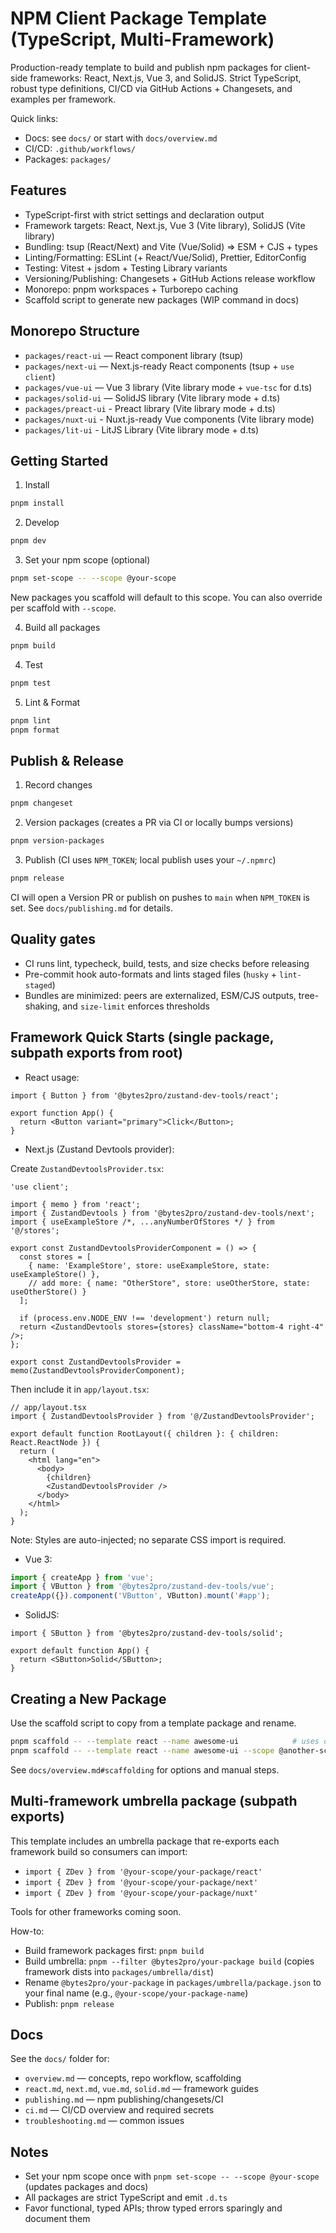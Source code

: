# NPM Client Package Template (TypeScript, Multi-Framework)

Production-ready template to build and publish npm packages for client-side frameworks: React, Next.js, Vue 3, and SolidJS. Strict TypeScript, robust type definitions, CI/CD via GitHub Actions + Changesets, and examples per framework.

Quick links:

- Docs: see `docs/` or start with `docs/overview.md`
- CI/CD: `.github/workflows/`
- Packages: `packages/`

## Features

- TypeScript-first with strict settings and declaration output
- Framework targets: React, Next.js, Vue 3 (Vite library), SolidJS (Vite library)
- Bundling: tsup (React/Next) and Vite (Vue/Solid) ⇒ ESM + CJS + types
- Linting/Formatting: ESLint (+ React/Vue/Solid), Prettier, EditorConfig
- Testing: Vitest + jsdom + Testing Library variants
- Versioning/Publishing: Changesets + GitHub Actions release workflow
- Monorepo: pnpm workspaces + Turborepo caching
- Scaffold script to generate new packages (WIP command in docs)

## Monorepo Structure

- `packages/react-ui` — React component library (tsup)
- `packages/next-ui` — Next.js-ready React components (tsup + `use client`)
- `packages/vue-ui` — Vue 3 library (Vite library mode + `vue-tsc` for d.ts)
- `packages/solid-ui` — SolidJS library (Vite library mode + d.ts)
- `packages/preact-ui` - Preact library (Vite library mode + d.ts)
- `packages/nuxt-ui` - Nuxt.js-ready Vue components (Vite library mode)
- `packages/lit-ui` - LitJS Library (Vite library mode + d.ts)

## Getting Started

1. Install

```bash
pnpm install
```

2. Develop

```bash
pnpm dev
```

3. Set your npm scope (optional)

```bash
pnpm set-scope -- --scope @your-scope
```

New packages you scaffold will default to this scope. You can also override per scaffold with `--scope`.

4. Build all packages

```bash
pnpm build
```

4. Test

```bash
pnpm test
```

5. Lint & Format

```bash
pnpm lint
pnpm format
```

## Publish & Release

1. Record changes

```bash
pnpm changeset
```

2. Version packages (creates a PR via CI or locally bumps versions)

```bash
pnpm version-packages
```

3. Publish (CI uses `NPM_TOKEN`; local publish uses your `~/.npmrc`)

```bash
pnpm release
```

CI will open a Version PR or publish on pushes to `main` when `NPM_TOKEN` is set. See `docs/publishing.md` for details.

## Quality gates

- CI runs lint, typecheck, build, tests, and size checks before releasing
- Pre-commit hook auto-formats and lints staged files (`husky` + `lint-staged`)
- Bundles are minimized: peers are externalized, ESM/CJS outputs, tree-shaking, and `size-limit` enforces thresholds

## Framework Quick Starts (single package, subpath exports from root)

- React usage:

```tsx
import { Button } from '@bytes2pro/zustand-dev-tools/react';

export function App() {
  return <Button variant="primary">Click</Button>;
}
```

- Next.js (Zustand Devtools provider):

Create `ZustandDevtoolsProvider.tsx`:

```tsx
'use client';

import { memo } from 'react';
import { ZustandDevtools } from '@bytes2pro/zustand-dev-tools/next';
import { useExampleStore /*, ...anyNumberOfStores */ } from '@/stores';

export const ZustandDevtoolsProviderComponent = () => {
  const stores = [
    { name: 'ExampleStore', store: useExampleStore, state: useExampleStore() },
    // add more: { name: "OtherStore", store: useOtherStore, state: useOtherStore() }
  ];

  if (process.env.NODE_ENV !== 'development') return null;
  return <ZustandDevtools stores={stores} className="bottom-4 right-4" />;
};

export const ZustandDevtoolsProvider = memo(ZustandDevtoolsProviderComponent);
```

Then include it in `app/layout.tsx`:

```tsx
// app/layout.tsx
import { ZustandDevtoolsProvider } from '@/ZustandDevtoolsProvider';

export default function RootLayout({ children }: { children: React.ReactNode }) {
  return (
    <html lang="en">
      <body>
        {children}
        <ZustandDevtoolsProvider />
      </body>
    </html>
  );
}
```

Note: Styles are auto-injected; no separate CSS import is required.

- Vue 3:

```ts
import { createApp } from 'vue';
import { VButton } from '@bytes2pro/zustand-dev-tools/vue';
createApp({}).component('VButton', VButton).mount('#app');
```

- SolidJS:

```tsx
import { SButton } from '@bytes2pro/zustand-dev-tools/solid';

export default function App() {
  return <SButton>Solid</SButton>;
}
```

## Creating a New Package

Use the scaffold script to copy from a template package and rename.

```bash
pnpm scaffold -- --template react --name awesome-ui            # uses detected scope
pnpm scaffold -- --template react --name awesome-ui --scope @another-scope
```

See `docs/overview.md#scaffolding` for options and manual steps.

## Multi-framework umbrella package (subpath exports)

This template includes an umbrella package that re-exports each framework build so consumers can import:

- `import { ZDev } from '@your-scope/your-package/react'`
- `import { ZDev } from '@your-scope/your-package/next'`
- `import { ZDev } from '@your-scope/your-package/nuxt'`

Tools for other frameworks coming soon.

How-to:

- Build framework packages first: `pnpm build`
- Build umbrella: `pnpm --filter @bytes2pro/your-package build` (copies framework dists into `packages/umbrella/dist`)
- Rename `@bytes2pro/your-package` in `packages/umbrella/package.json` to your final name (e.g., `@your-scope/your-package-name`)
- Publish: `pnpm release`

## Docs

See the `docs/` folder for:

- `overview.md` — concepts, repo workflow, scaffolding
- `react.md`, `next.md`, `vue.md`, `solid.md` — framework guides
- `publishing.md` — npm publishing/changesets/CI
- `ci.md` — CI/CD overview and required secrets
- `troubleshooting.md` — common issues

## Notes

- Set your npm scope once with `pnpm set-scope -- --scope @your-scope` (updates packages and docs)
- All packages are strict TypeScript and emit `.d.ts`
- Favor functional, typed APIs; throw typed errors sparingly and document them
